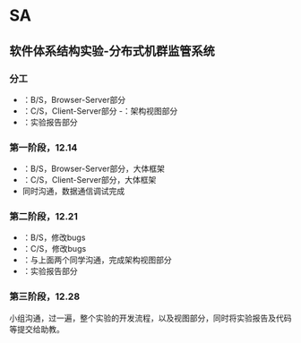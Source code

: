 # SA
## 软件体系结构实验-分布式机群监管系统
### 分工
- ：B/S，Browser-Server部分
- ：C/S，Client-Server部分
-：架构视图部分
- ：实验报告部分

### 第一阶段，12.14
- ：B/S，Browser-Server部分，大体框架
- ：C/S，Client-Server部分，大体框架
- 同时沟通，数据通信调试完成

### 第二阶段，12.21
- ：B/S，修改bugs
- ：C/S，修改bugs
- ：与上面两个同学沟通，完成架构视图部分
- ：实验报告部分

### 第三阶段，12.28
小组沟通，过一遍，整个实验的开发流程，以及视图部分，同时将实验报告及代码等提交给助教。



